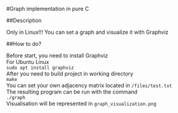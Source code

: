 #Graph implementation in pure C  

##Description  

Only in Linux!!! You can set a graph and visualize it with Graphviz  

##How to do?  

Before start, you need to install Graphviz  
For Ubuntu Linux  
`sudo apt install graphviz`  
After you need to build project in working directory  
`make`  
You can set your own adjacency matrix located in `/files/test.txt`   
The resulting program can be run with the command  
`./graph`  
Visualisation will be represented in `graph_visualization.png`  

